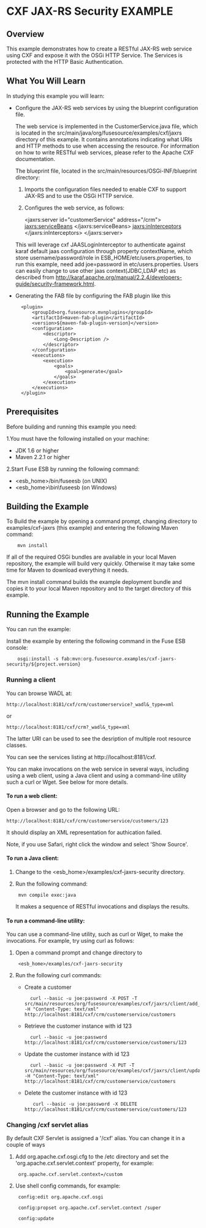 # CXF JAX-RS Security EXAMPLE

## Overview
This example demonstrates how to create a RESTful JAX-RS web service using CXF and expose it with the OSGi HTTP Service. The Services is protected with the HTTP Basic Authentication.


## What You Will Learn
In studying this example you will learn:

* Configure the JAX-RS web services by using the blueprint configuration file.

  The web service is implemented in the CustomerService.java file, which is
located in the src/main/java/org/fusesource/examples/cxf/jaxrs directory of this example. It contains annotations indicating what URIs and HTTP methods to use when accessing the resource. For information on how to write RESTful web services, please refer to the Apache CXF
documentation.

  The blueprint file, located in the src/main/resources/OSGi-INF/blueprint
 directory:

  1. Imports the configuration files needed to enable CXF to support
   JAX-RS and to use the OSGi HTTP service.

   2. Configures the web service, as follows:

        <jaxrs:server id="customerService" address="/crm">
            <jaxrs:serviceBeans>
                <ref component-id="customerSvc"/>
            </jaxrs:serviceBeans>
            <jaxrs:inInterceptors>
                <ref component-id="authenticationInterceptor"/>
            </jaxrs:inInterceptors>
        </jaxrs:server>

        <bean id="customerSvc" class="org.fusesource.examples.cxf.jaxrs.CustomerService"/>
        
        <bean id="authenticationInterceptor" class="org.apache.cxf.interceptor.security.JAASLoginInterceptor">
           <property name="contextName" value="karaf"/>
        </bean>
        
   This will leverage cxf JAASLoginInterceptor to authenticate against karaf default jaas configuration through property contextName, which store username/password/role in ESB_HOME/etc/users.properties, to run this example, need add joe=password in etc/users.properties. Users can easily change to use other jaas context(JDBC,LDAP etc) as described from http://karaf.apache.org/manual/2.2.4/developers-guide/security-framework.html.



* Generating the FAB file by configuring the FAB plugin like this 

        <plugin>
            <groupId>org.fusesource.mvnplugins</groupId>
            <artifactId>maven-fab-plugin</artifactId>
            <version>${maven-fab-plugin-version}</version>
            <configuration>
                <descriptor>
                    <Long-Description />
                </descriptor>
            </configuration>
            <executions>
                <execution>
                    <goals>
                        <goal>generate</goal>
                    </goals>
                </execution>
            </executions>
        </plugin>


## Prerequisites
Before building and running this example you need:

1.You must have the following installed on your machine:

* JDK 1.6 or higher
* Maven 2.2.1 or higher

2.Start Fuse ESB by running the following command:

* <esb_home>/bin/fuseesb          (on UNIX) 
* <esb_home>\bin\fuseesb          (on Windows)

## Building the Example
To Build the example by opening a command prompt, changing directory to examples/cxf-jaxrs (this example) and entering the following Maven command:

        mvn install

   If all of the required OSGi bundles are available in your local Maven repository, the example will build very quickly. Otherwise it may take some time for Maven to download everything it needs.
   
   The mvn install command builds the example deployment bundle and copies it to your local Maven repository and to the target directory of this example.

## Running the Example

You can run the example:

Install the example by entering the following command in
the Fuse ESB console:

        osgi:install -s fab:mvn:org.fusesource.examples/cxf-jaxrs-security/${project.version}

   
### Running a client 

You can browse WADL at:

	http://localhost:8181/cxf/crm/customerservice?_wadl&_type=xml

or

	http://localhost:8181/cxf/crm?_wadl&_type=xml

The latter URI can be used to see the desription of multiple root resource classes.

You can see the services listing at http://localhost:8181/cxf.

You can make invocations on the web service in several ways, including using a web client, using a Java client and using a command-line utility such a curl or Wget. See below for more details.

#### To run a web client:
Open a browser and go to the following URL:

    http://localhost:8181/cxf/crm/customerservice/customers/123

It should display an XML representation for authication failed.

Note, if you use Safari, right click the window and select 'Show Source'.

#### To run a Java client:
1. Change to the <esb_home>/examples/cxf-jaxrs-security
  directory.

2. Run the following command:

        mvn compile exec:java
        
   It makes a sequence of RESTful invocations and displays the results.

#### To run a command-line utility:

You can use a command-line utility, such as curl or Wget, to make the invocations. For example, try using curl as follows:

1. Open a command prompt and change directory to
  
        <esb_home>/examples/cxf-jaxrs-security

2. Run the following curl commands:
    
    * Create a customer
 
            curl --basic -u joe:password -X POST -T src/main/resources/org/fusesource/examples/cxf/jaxrs/client/add_customer.xml -H "Content-Type: text/xml" http://localhost:8181/cxf/crm/customerservice/customers
  
    * Retrieve the customer instance with id 123
    
            curl --basic -u joe:password http://localhost:8181/cxf/crm/customerservice/customers/123

    * Update the customer instance with id 123
  
            curl --basic -u joe:password -X PUT -T src/main/resources/org/fusesource/examples/cxf/jaxrs/client/update_customer.xml -H "Content-Type: text/xml" http://localhost:8181/cxf/crm/customerservice/customers

    * Delete the customer instance with id 123
  
             curl --basic -u joe:password -X DELETE http://localhost:8181/cxf/crm/customerservice/customers/123

### Changing /cxf servlet alias

By default CXF Servlet is assigned a '/cxf' alias. You can
change it in a couple of ways

1. Add org.apache.cxf.osgi.cfg to the /etc directory and set the 'org.apache.cxf.servlet.context' property, for example:

        org.apache.cxf.servlet.context=/custom

2. Use shell config commands, for example:

        config:edit org.apache.cxf.osgi
     
        config:propset org.apache.cxf.servlet.context /super
     
        config:update

